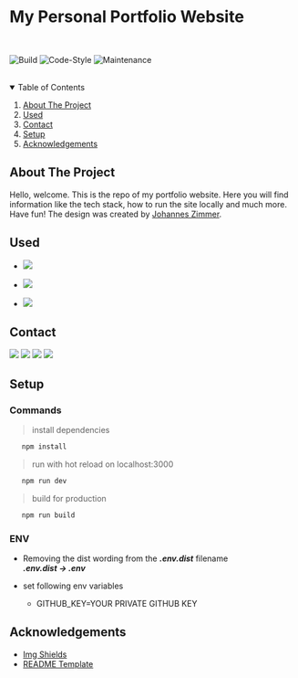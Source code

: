 <h1>My Personal Portfolio Website</h1>  
<br>

![Build][build]
![Code-Style][code-style]
![Maintenance][maintained-shield]
<br><br>

<details open="open">
  <summary>Table of Contents</summary>
  <ol>
    <li>
      <a href="#about-the-project">About The Project</a>
    </li>
    <li><a href="#used">Used</a></li>
    <li><a href="#contact">Contact</a></li>
    <li><a href="setup">Setup</a></li>
    <li><a href="#acknowledgements">Acknowledgements</a></li>
  </ol>
</details>

## About The Project

Hello, welcome. This is the repo of my portfolio website. Here you will find information like the tech stack, how to run the site locally and much more. Have fun! The design was created by [Johannes Zimmer](https://johannes-portfolio-9bd3ff97ac7e5035ea33.webflow.io/).

## Used

- [![][logo-nuxt]](https://nuxtjs.org/)

* [![][logo-typescript]](https://www.typescriptlang.org/)

- [![][logo-express]](https://expressjs.com/de/)

## Contact

[![][link-name]](https://github.com/H3nSte1n) [![][link-email]](mailto:hello@steinhauer.dev) [![][link-twitter]](https://twitter.com/H3nSte1n) [![][link-medium]](https://henrysteinhauer.medium.com/)

## Setup

### Commands

> install dependencies

```sh
   npm install
```

> run with hot reload on localhost:3000

```sh
   npm run dev
```

> build for production

```sh
   npm run build
```

### ENV

- Removing the dist wording from the **_.env.dist_** filename\
  **_.env.dist -> .env_**

- set following env variables
  - GITHUB_KEY=YOUR PRIVATE GITHUB KEY

## Acknowledgements

- [Img Shields](https://shields.io)
- [README Template](https://github.com/othneildrew/Best-README-Template/blob/master/README.md)

<!--shield-styles-->

[style-plastic]: https://img.shields.io/badge/plastic-83A603.svg?style=plastic
[style-flat]: https://img.shields.io/badge/flat-83A603.svg?style=flat
[style-flat-square]: https://img.shields.io/badge/flat_square-83A603.svg?style=flat-square
[style-for-the-badge]: https://img.shields.io/badge/for_the_badge-83A603.svg?style=for-the-badge
[style-social]: https://img.shields.io/badge/social-83A603.svg?style=social
[link-name]: https://img.shields.io/badge/Henry_Steinhauer-469C90.svg?link=https://github.com/
[link-email]: https://img.shields.io/badge/Mail-informational?style=flat&logo=Minutemailer&logoColor=white&color=469C90
[link-twitter]: https://img.shields.io/badge/Twitter-informational?style=flat&logo=Twitter&logoColor=white&color=469C90
[link-github]: https://img.shields.io/badge/Github-informational?style=flat&logo=GitHub&logoColor=white&color=469C90
[link-medium]: https://img.shields.io/badge/Medium-informational?style=flat&logo=Medium&logoColor=white&color=469C90
[logo-nuxt]: https://img.shields.io/badge/Nuxt-informational?style=flat&logo=nuxt.js&logoColor=white&color=469C90
[logo-typescript]: https://img.shields.io/badge/Typescript-informational?style=flat&logo=typescript&logoColor=white&color=469C90
[logo-express]: https://img.shields.io/badge/Express-informational?style=flat&logo=express&logoColor=white&color=469C90

<!--infos-->

[build]: https://github.com/H3nSte1n/henrysteinhauer-website/workflows/Build/badge.svg?style=flat
[code-style]: https://github.com/H3nSte1n/henrysteinhauer-website/workflows/Code-Style/badge.svg?style=flat
[maintained-shield]: https://img.shields.io/badge/Maintained%3F-yes-green.svg?style=flat
